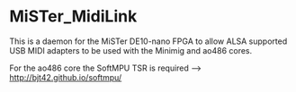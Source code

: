 # MiSTer_MidiLink
This is a daemon for the MiSTer DE10-nano FPGA to allow ALSA supported USB MIDI adapters to be used with the Minimig and ao486 cores.

For the ao486 core the SoftMPU TSR is required -->  http://bjt42.github.io/softmpu/
